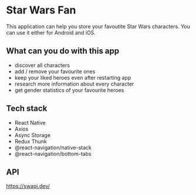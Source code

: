 # Star Wars Fan

This application can help you store your favoutite Star Wars characters.
You can use it either for Android and iOS.

## What can you do with this app

- discover all characters
- add / remove your favourite ones
- keep your liked heroes even after restarting app
- research more information about every character
- get gender statistics of your favourite heroes

## Tech stack

- React Native
- Axios
- Async Storage
- Redux Thunk
- @react-navigation/native-stack
- @react-navigation/bottom-tabs

## API

https://swapi.dev/
